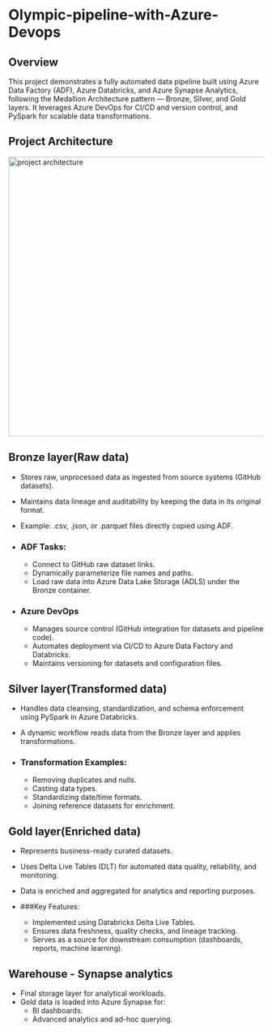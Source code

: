 # Olympic-pipeline-with-Azure-Devops

## Overview
This project demonstrates a fully automated data pipeline built using Azure Data Factory (ADF), Azure Databricks, and Azure Synapse Analytics, following the Medallion Architecture pattern — Bronze, Silver, and Gold layers. It leverages Azure DevOps for CI/CD and version control, and PySpark for scalable data transformations.<br>

## Project Architecture
<img width="951" height="551" alt="project architecture" src="https://github.com/user-attachments/assets/c7d801e9-747f-41db-bd0f-20d52de7c69b" />

## Bronze layer(Raw data)
* Stores raw, unprocessed data as ingested from source systems (GitHub datasets).
* Maintains data lineage and auditability by keeping the data in its original format.
* Example: .csv, .json, or .parquet files directly copied using ADF.<br>

* ### ADF Tasks:
  * Connect to GitHub raw dataset links.
  * Dynamically parameterize file names and paths.
  * Load raw data into Azure Data Lake Storage (ADLS) under the Bronze container.

* ### Azure DevOps
  * Manages source control (GitHub integration for datasets and pipeline code).
  * Automates deployment via CI/CD to Azure Data Factory and Databricks.
  * Maintains versioning for datasets and configuration files.

## Silver layer(Transformed data)
* Handles data cleansing, standardization, and schema enforcement using PySpark in Azure Databricks.
* A dynamic workflow reads data from the Bronze layer and applies transformations.

* ### Transformation Examples:
  * Removing duplicates and nulls.
  * Casting data types.
  * Standardizing date/time formats.
  * Joining reference datasets for enrichment.
 
## Gold layer(Enriched data)
* Represents business-ready curated datasets.
* Uses Delta Live Tables (DLT) for automated data quality, reliability, and monitoring.
* Data is enriched and aggregated for analytics and reporting purposes.

* ###Key Features:
  * Implemented using Databricks Delta Live Tables.
  * Ensures data freshness, quality checks, and lineage tracking.
  * Serves as a source for downstream consumption (dashboards, reports, machine learning).
 
## Warehouse - Synapse analytics
* Final storage layer for analytical workloads.
* Gold data is loaded into Azure Synapse for:
  * BI dashboards.
  * Advanced analytics and ad-hoc querying.
